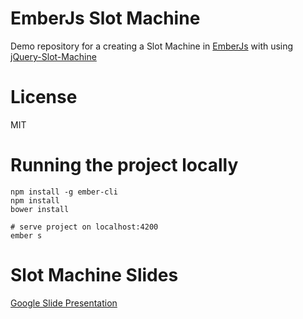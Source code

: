 # EmberJs Slot Machine
Demo repository for a creating a Slot Machine in [EmberJs](https://emberjs.com/) with using [jQuery-Slot-Machine](https://github.com/josex2r/jQuery-SlotMachine)

# License
MIT

# Running the project locally
```
npm install -g ember-cli
npm install
bower install

# serve project on localhost:4200
ember s
```

# Slot Machine Slides
[Google Slide Presentation](https://docs.google.com/presentation/d/1F6DZ5n1tKSb6oF17XaT6m_2CBwtuRL_B_px31N5qooI/edit?usp=sharing)
